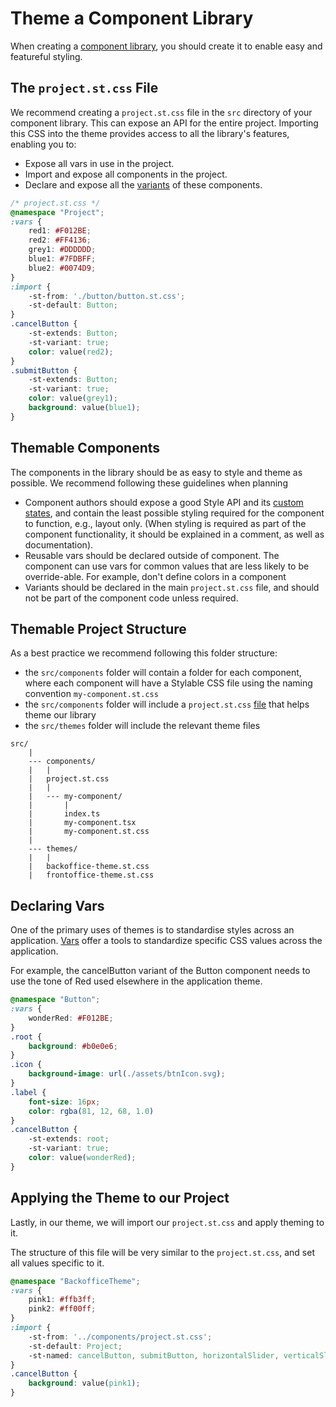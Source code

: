 # Theme a Component Library

When creating a [component library](), you should create it to enable easy and featureful styling. 

## The `project.st.css` File

We recommend creating a `project.st.css` file in the `src` directory of your component library. This can expose an API for the entire project. Importing this CSS into the theme  provides access to all the library's features, enabling you to: 

* Expose all vars in use in the project.
* Import and expose all components in the project.
* Declare and expose all the [variants](../references/variants.md) of these components.

```css
/* project.st.css */
@namespace "Project";
:vars {
    red1: #F012BE;
    red2: #FF4136;
    grey1: #DDDDDD;
    blue1: #7FDBFF;
    blue2: #0074D9;
}
:import {
    -st-from: './button/button.st.css';
    -st-default: Button;
}
.cancelButton {
    -st-extends: Button;
    -st-variant: true;
    color: value(red2);
}
.submitButton {
    -st-extends: Button;
    -st-variant: true;
    color: value(grey1);
    background: value(blue1);
}
```

## Themable Components

The components in the library should be as easy to style and theme as possible. We recommend following these guidelines when planning 

* Component authors should expose a good Style API and its [custom states](../references/pseudo-classes.md), and contain the least possible styling required for the component to function, e.g., layout only. (When styling is required as part of the component functionality, it should be explained in a comment, as well as documentation).
* Reusable vars should be declared outside of component. The component can use vars for common values that are less likely to be override-able. For example, don't define colors in a component
* Variants should be declared in the main `project.st.css` file, and should not be part of the component code unless required.

## Themable Project Structure

As a best practice we recommend following this folder structure:

* the `src/components` folder will contain a folder for each component, where each component will have a Stylable CSS file using the naming convention `my-component.st.css`
* the `src/components` folder will include a `project.st.css` [file](#the-project-file) that helps theme our library
* the `src/themes` folder will include the relevant theme files

```
src/
    |
    --- components/
    |   |
    |   project.st.css
    |   |
    |   --- my-component/
    |       |
    |       index.ts
    |       my-component.tsx
    |       my-component.st.css
    |
    --- themes/
    |   |
    |   backoffice-theme.st.css
    |   frontoffice-theme.st.css
```
## Declaring Vars

One of the primary uses of themes is to standardise styles across an application. [Vars](../references/variables.md) offer a tools to standardize specific CSS values across the application.

For example, the cancelButton variant of the Button component needs to use the tone of Red used elsewhere in the application theme.

```css
@namespace "Button";
:vars {
    wonderRed: #F012BE;
}
.root {
    background: #b0e0e6;
}
.icon {
    background-image: url(./assets/btnIcon.svg);
}
.label {
    font-size: 16px;
    color: rgba(81, 12, 68, 1.0)
}
.cancelButton {
    -st-extends: root;
    -st-variant: true;
    color: value(wonderRed);
}
```

## Applying the Theme to our Project

Lastly, in our theme, we will import our `project.st.css` and apply theming to it.

The structure of this file will be very similar to the `project.st.css`, and set all values specific to it. 

```css
@namespace "BackofficeTheme";
:vars {
    pink1: #ffb3ff;
    pink2: #ff00ff;
}
:import {
    -st-from: '../components/project.st.css';
    -st-default: Project;
    -st-named: cancelButton, submitButton, horizontalSlider, verticalSlider;
}
.cancelButton {
    background: value(pink1);
}
```
